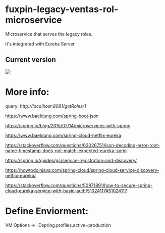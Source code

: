 # fuxpin-legacy-ventas-rol-microservice

Microservice that serves the legacy roles.

It's integrated with Eureka Server

## Current version
![](https://img.shields.io/badge/fuxpin%20legacy%20ventas%20rol%20microservice-0.0.1-blue)

# More info:

query: *http://localhost:8081/getRoles/1*

https://www.baeldung.com/spring-boot-json

https://spring.io/blog/2015/07/14/microservices-with-spring

https://www.baeldung.com/spring-cloud-netflix-eureka

https://stackoverflow.com/questions/63026751/json-decoding-error-root-name-timestamp-does-not-match-expected-eureka-sprin

https://spring.io/guides/gs/service-registration-and-discovery/

https://howtodoinjava.com/spring-cloud/spring-cloud-service-discovery-netflix-eureka/

https://stackoverflow.com/questions/50971891/how-to-secure-spring-cloud-eureka-service-with-basic-auth/51024117#51024117

# Define Enviorment:

VM Options -> -Dspring.profiles.active=production